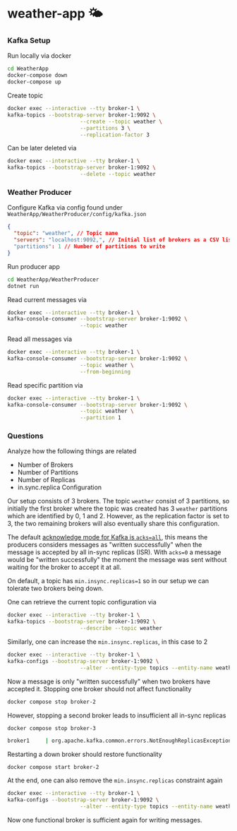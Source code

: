 # weather-app 🌤️

### Kafka Setup 

Run locally via docker

```bash
cd WeatherApp
docker-compose down
docker-compose up
```

Create topic

```bash
docker exec --interactive --tty broker-1 \
kafka-topics --bootstrap-server broker-1:9092 \
                       --create --topic weather \
                       --partitions 3 \
                       --replication-factor 3
```

Can be later deleted via

```bash
docker exec --interactive --tty broker-1 \
kafka-topics --bootstrap-server broker-1:9092 \
                       --delete --topic weather
```

### Weather Producer

Configure Kafka via config found under `WeatherApp/WeatherProducer/config/kafka.json`

```json
{
  "topic": "weather", // Topic name
  "servers": "localhost:9092,", // Initial list of brokers as a CSV list of broker host or host:port
  "partitions": 1 // Number of partitions to write 
}
```

Run producer app

```bash
cd WeatherApp/WeatherProducer
dotnet run
```

Read current messages via

```bash
docker exec --interactive --tty broker-1 \
kafka-console-consumer --bootstrap-server broker-1:9092 \
                       --topic weather
```

Read all messages via

```bash
docker exec --interactive --tty broker-1 \
kafka-console-consumer --bootstrap-server broker-1:9092 \
                       --topic weather \
                       --from-beginning
```

Read specific partition via

```bash
docker exec --interactive --tty broker-1 \
kafka-console-consumer --bootstrap-server broker-1:9092 \
                       --topic weather \
                       --partition 1
```

### Questions

Analyze how the following things are related

* Number of Brokers
* Number of Partitions
* Number of Replicas
* in.sync.replica Configuration

Our setup consists of 3 brokers. The topic `weather` consist of 3 partitions, so initially the first broker where the topic was created has 3 `weather` partitions which are identified by 0, 1 and 2. However, as the replication factor is set to 3, the two remaining brokers will also eventually share this configuration.

The default [acknowledge mode for Kafka is `acks=all`](https://www.conduktor.io/kafka/kafka-topic-configuration-min-insync-replicas/), this means the producers considers messages as "written successfully" when the message is accepted by all in-sync replicas (ISR).  With `acks=0` a message would be "written successfully" the moment the message was sent without waiting for the broker to accept it at all. 

On default, a topic has `min.insync.replicas=1` so in our setup we can tolerate two brokers being down.

One can retrieve the current topic configuration via

```bash
docker exec --interactive --tty broker-1 \
kafka-topics --bootstrap-server broker-1:9092 \
                       --describe --topic weather
```

Similarly, one can increase the `min.insync.replicas`, in this case to 2

```bash
docker exec --interactive --tty broker-1 \
kafka-configs --bootstrap-server broker-1:9092 \
                       --alter --entity-type topics --entity-name weather --add-config min.insync.replicas=2
```

Now a message is only "written successfully" when two brokers have accepted it. Stopping one broker should not affect functionality

```bash
docker compose stop broker-2
```

However, stopping a second broker leads to insufficient all in-sync replicas

```bash
docker compose stop broker-3
```

```bash
broker1     | org.apache.kafka.common.errors.NotEnoughReplicasException: The size of the current ISR Set(1) is insufficient to satisfy the min.isr requirement of 2 for partition weather-0
```

Restarting a down broker should restore functionality

```
docker compose start broker-2
```

At the end, one can also remove the `min.insync.replicas` constraint again

```bash
docker exec --interactive --tty broker-1 \
kafka-configs --bootstrap-server broker-1:9092 \
                       --alter --entity-type topics --entity-name weather --delete-config min.insync.replicas
```

Now one functional broker is sufficient again for writing messages.

